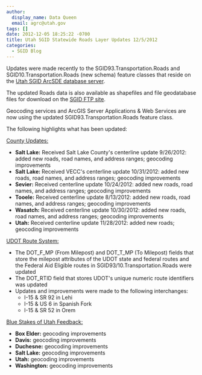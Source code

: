 ```yaml
---
author:
  display_name: Data Queen
  email: agrc@utah.gov
tags: []
date: 2012-12-05 18:25:22 -0700
title: Utah SGID Statewide Roads Layer Updates 12/5/2012
categories:
  - SGID Blog
---
```

<p>Updates were made recently to the SGID93.Transportation.Roads and SGID10.Transportation.Roads (new schema) feature classes that reside on the <a href="{{ "/sgid-database/" | prepend: site.baseurl }}">Utah SGID ArcSDE database server</a>.</p>
<p>The updated Roads data is also available as shapefiles and file geodatabase files for download on the <a href="ftp://ftp.agrc.utah.gov/UtahSGID_Vector/UTM12_NAD83/TRANSPORTATION/PackagedData/_Statewide/UtahRoadAndHighwaySystem/">SGID FTP site</a>.</p>
<p>Geocoding services and ArcGIS Server Applications & Web Services are now using the updated SGID93.Transportation.Roads feature class.</p>
<p>The following highlights what has been updated:</p>
<p><span style="text-decoration: underline;">County Updates:</span></p>
<ul>
<li><strong>Salt Lake:</strong> Received Salt Lake County's centerline update 9/26/2012: added new roads, road names, and address ranges; geocoding improvements</li>
<li><strong>Salt Lake: </strong>Received VECC's centerline update 10/31/2012: added new roads, road names, and address ranges; geocoding improvements</li>
<li><strong>Sevier:</strong> Received centerline update 10/24/2012: added new roads, road names, and address ranges; geocoding improvements</li>
<li><strong>Tooele:</strong> Received centerline update 8/13/2012: added new roads, road names, and address ranges; geocoding improvements</li>
<li><strong>Wasatch:</strong> Received centerline update 10/30/2012: added new roads, road names, and address ranges; geocoding improvements</li>
<li><strong>Utah:</strong> Received centerline update 11/28/2012: added new roads; geocoding improvements</li>
</ul>
<p><span style="text-decoration: underline;">UDOT Route System:</span></p>
<ul>
<li>The DOT_F_MP (From Milepost) and DOT_T_MP (To Milepost) fields that store the milepost attributes of the UDOT state and federal routes and the Federal Aid Eligible routes in SGID93/10.Transportation.Roads were updated</li>
<li>The DOT_RTID field that stores UDOT's unique numeric route identifiers was updated</li>
<li>Updates and improvements were made to the following interchanges:
<ul>
<li>I-15 &amp; SR 92 in Lehi</li>
<li>I-15 &amp; US 6 in Spanish Fork</li>
<li>I-15 &amp; SR 52 in Orem</li>
</ul>
</ul>
</ul>
<p><span style="text-decoration: underline;">Blue Stakes of Utah Feedback:</span></p>
<ul>
<li><strong>Box Elder:</strong> geocoding improvements</li>
<li><strong>Davis:</strong> geocoding improvements</li>
<li><strong>Duchesne:</strong> geocoding improvements</li>
<li><strong>Salt Lake:</strong> geocoding improvements</li>
<li><strong>Utah:</strong> geocoding improvements</li>
<li><strong>Washington:</strong> geocoding improvements</li>
</ul>
